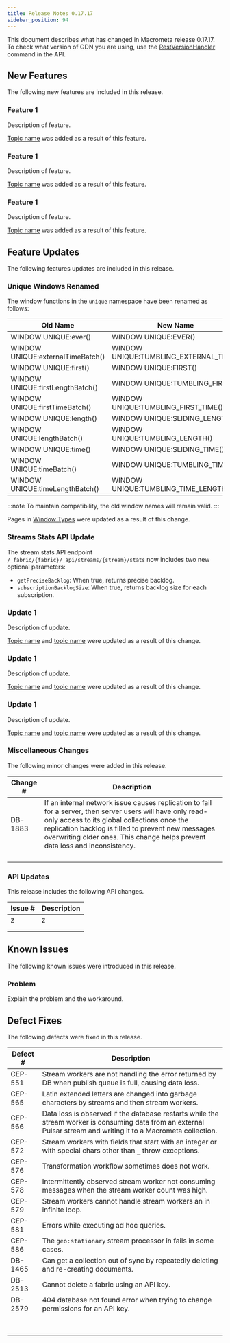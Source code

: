 ```yaml
---
title: Release Notes 0.17.17
sidebar_position: 94
---
```


This document describes what has changed in Macrometa release 0.17.17. To check what version of GDN you are using, use the [RestVersionHandler](https://macrometa.com/docs/api#/operations/RestVersionHandler) command in the API.

## New Features

The following new features are included in this release.

### Feature 1

Description of feature.

[Topic name](link) was added as a result of this feature.

### Feature 1

Description of feature.

[Topic name](link) was added as a result of this feature.

### Feature 1

Description of feature.

[Topic name](link) was added as a result of this feature.

## Feature Updates

The following features updates are included in this release.

### Unique Windows Renamed

The window functions in the `unique` namespace have been renamed as follows:

| Old Name                       | New Name                          |
|------------------------------- |----------------------------------|
| WINDOW UNIQUE:ever()           | WINDOW UNIQUE:EVER()                     |
| WINDOW UNIQUE:externalTimeBatch() | WINDOW UNIQUE:TUMBLING_EXTERNAL_TIME() |
| WINDOW UNIQUE:first()          | WINDOW UNIQUE:FIRST()                    |
| WINDOW UNIQUE:firstLengthBatch() | WINDOW UNIQUE:TUMBLING_FIRST()          |
| WINDOW UNIQUE:firstTimeBatch() | WINDOW UNIQUE:TUMBLING_FIRST_TIME()      |
| WINDOW UNIQUE:length()         | WINDOW UNIQUE:SLIDING_LENGTH()           |
| WINDOW UNIQUE:lengthBatch()    | WINDOW UNIQUE:TUMBLING_LENGTH()          |
| WINDOW UNIQUE:time()           | WINDOW UNIQUE:SLIDING_TIME()             |
| WINDOW UNIQUE:timeBatch()      | WINDOW UNIQUE:TUMBLING_TIME()            |
| WINDOW UNIQUE:timeLengthBatch() | WINDOW UNIQUE:TUMBLING_TIME_LENGTH()    |

:::note
To maintain compatibility, the old window names will remain valid.
:::

Pages in [Window Types](../cep/windows/window-types/) were updated as a result of this change.

### Streams Stats API Update

The stream stats API endpoint `/_fabric/{fabric}/_api/streams/{stream}/stats` now includes two new optional parameters:

- `getPreciseBacklog`: When true, returns precise backlog.
- `subscriptionBacklogSize`: When true, returns backlog size for each subscription.

### Update 1

Description of update.

[Topic name](link) and [topic name](link) were updated as a result of this change.

### Update 1

Description of update.

[Topic name](link) and [topic name](link) were updated as a result of this change.

### Update 1

Description of update.

[Topic name](link) and [topic name](link) were updated as a result of this change.

### Miscellaneous Changes

The following minor changes were added in this release.

| Change # | Description |
| -------- | ----------- |
| DB-1883  | If an internal network issue causes replication to fail for a server, then server users will have only read-only access to its global collections once the replication backlog is filled to prevent new messages overwriting older ones. This change helps prevent data loss and inconsistency.       |
|          |             |
|          |             |
|          |             |
|          |             |

### API Updates

This release includes the following API changes.

| Issue # | Description |
| ------- | ----------- |
| z       | z           |
|         |             |
|         |             |

## Known Issues

The following known issues were introduced in this release.

### Problem

Explain the problem and the workaround.

## Defect Fixes

The following defects were fixed in this release.

| Defect #  | Description  |
|---|---|
| CEP-551 | Stream workers are not handling the error returned by DB when publish queue is full, causing data loss. |
| CEP-565 | Latin extended letters are changed into garbage characters by streams and then stream workers. |
| CEP-566 | Data loss is observed if the database restarts while the stream worker is consuming data from an external Pulsar stream and writing it to a Macrometa collection. |  
| CEP-572 | Stream workers with fields that start with an integer or with special chars other than `_` throw exceptions. |
| CEP-576 | Transformation workflow sometimes does not work. |
| CEP-578 | Intermittently observed stream worker not consuming messages when the stream worker count was high. |
| CEP-579 | Stream workers cannot handle stream workers an in infinite loop. |
| CEP-581 | Errors while executing ad hoc queries. |  
| CEP-586 | The `geo:stationary` stream processor in fails in some cases. |
| DB-1465 | Can get a collection out of sync by repeatedly deleting and re-creating documents. |
| DB-2513 | Cannot delete a fabric using an API key. |
| DB-2579 | 404 database not found error when trying to change permissions for an API key. |
|   |   |
|   |   |
|   |   |
|   |   |
|   |   |
|   |   |
|   |   |
|   |   |